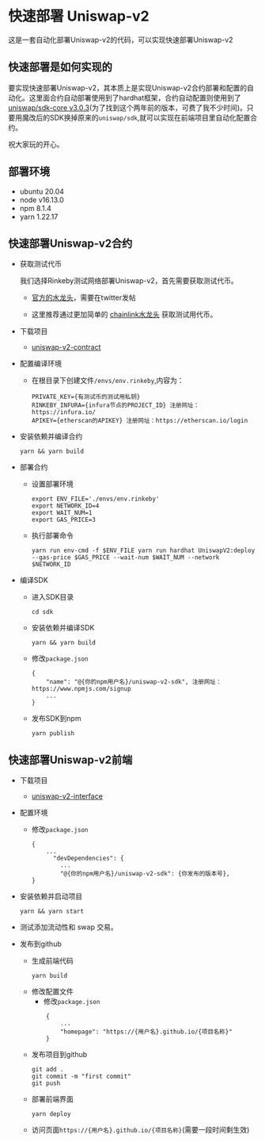 # 快速部署 Uniswap-v2

这是一套自动化部署Uniswap-v2的代码，可以实现快速部署Uniswap-v2

## 快速部署是如何实现的

要实现快速部署Uniswap-v2，其本质上是实现Uniswap-v2合约部署和配置的自动化。这里面合约自动部署使用到了hardhat框架，合约自动配置则使用到了[uniswap/sdk-core v3.0.3](https://github.com/Uniswap/sdk-core/tree/a88048e9c4198a5bdaea00883ca00c8c8e582605)(为了找到这个两年前的版本，可费了我不少时间)。只要用魔改后的SDK换掉原来的`uniswap/sdk`,就可以实现在前端项目里自动化配置合约。

祝大家玩的开心。

## 部署环境

- ubuntu 20.04 
- node v16.13.0
- npm 8.1.4
- yarn 1.22.17

## 快速部署Uniswap-v2合约

- 获取测试代币

    我们选择Rinkeby测试网络部署Uniswap-v2，首先需要获取测试代币。

    - [官方的水龙头](https://faucet.rinkeby.io/)，需要在twitter发帖

    - 这里推荐通过更加简单的 [chainlink水龙头](https://faucets.chain.link/rinkeby) 获取测试用代币。

- 下载项目
    - [uniswap-v2-contract](https://github.com/33357/uniswap-v2-contract)

- 配置编译环境
    - 在根目录下创建文件`/envs/env.rinkeby`,内容为：
        ```
        PRIVATE_KEY={有测试币的测试用私钥}
        RINKEBY_INFURA={infura节点的PROJECT_ID} 注册网址：https://infura.io/
        APIKEY={etherscan的APIKEY} 注册网址：https://etherscan.io/login
        ```

- 安装依赖并编译合约
    ```
    yarn && yarn build
    ```
- 部署合约
    - 设置部署环境
        ```
        export ENV_FILE='./envs/env.rinkeby'
        export NETWORK_ID=4
        export WAIT_NUM=1
        export GAS_PRICE=3
        ```
    - 执行部署命令
        ```
        yarn run env-cmd -f $ENV_FILE yarn run hardhat UniswapV2:deploy --gas-price $GAS_PRICE --wait-num $WAIT_NUM --network $NETWORK_ID
        ```
- 编译SDK
    - 进入SDK目录
        ```
        cd sdk
        ```
    - 安装依赖并编译SDK
        ```
        yarn && yarn build
        ```
    - 修改`package.json`
        ```
        {
            "name": "@{你的npm用户名}/uniswap-v2-sdk", 注册网址：https://www.npmjs.com/signup
            ...
        }
        ```
    - 发布SDK到npm
        ```
        yarn publish
        ```

## 快速部署Uniswap-v2前端

- 下载项目
    - [uniswap-v2-interface](https://github.com/33357/uniswap-v2-interface)

- 配置环境
    - 修改`package.json`
        ```
        {
            ...
              "devDependencies": {
                ...
                "@{你的npm用户名}/uniswap-v2-sdk": {你发布的版本号},
        }
        ```
- 安装依赖并启动项目
    ```
    yarn && yarn start
    ```
- 测试添加流动性和 swap 交易。

- 发布到github
    - 生成前端代码
        ```
        yarn build
        ```
    - 修改配置文件
        - 修改`package.json`
        ```
            {
                ...
                "homepage": "https://{用户名}.github.io/{项目名称}"
            }
        ```
    - 发布项目到github
        ```
        git add .
        git commit -m "first commit"
        git push
        ```
    - 部署前端界面
        ```
        yarn deploy
        ```
    - 访问页面`https://{用户名}.github.io/{项目名称}`(需要一段时间剩生效)

